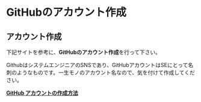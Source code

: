 # GitHubのアカウント作成

## アカウント作成
下記サイトを参考に、**GitHubのアカウント作成**を行って下さい。

GithubはシステムエンジニアのSNSであり、GitHubアカウントはSEにとって名刺のようなものです。一生モノのアカウント名なので、気を付けて作成してください。

**[GitHub アカウントの作成方法](http://fnya.cocolog-nifty.com/blog/2014/01/github-185e.html)**
